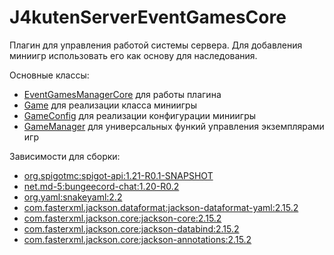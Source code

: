 # J4kutenServerEventGamesCore

Плагин для управления работой системы сервера. Для добавления миниигр использовать его как основу для наследования.

Основные классы:
- [EventGamesManagerCore](https://github.com/Dark-Fallen/J4kutenServerEventGamesCore/blob/main/src/main/java/ru/darusfriman/eventgamesmanagercore/EventGamesManagerCore.java) для работы плагина
- [Game](https://github.com/Dark-Fallen/J4kutenServerEventGamesCore/blob/main/src/main/java/ru/darusfriman/eventgamesmanagercore/Game/Game.java) для реализации класса миниигры
- [GameConfig](https://github.com/Dark-Fallen/J4kutenServerEventGamesCore/blob/main/src/main/java/ru/darusfriman/eventgamesmanagercore/Game/GameConfig.java) для реализации конфигурации миниигры
- [GameManager](https://github.com/Dark-Fallen/J4kutenServerEventGamesCore/blob/main/src/main/java/ru/darusfriman/eventgamesmanagercore/Game/GameManager.java) для универсальных функий управления экземплярами игр

Зависимости для сборки:
- [org.spigotmc:spigot-api:1.21-R0.1-SNAPSHOT](https://getbukkit.org/download/spigot)
- [net.md-5:bungeecord-chat:1.20-R0.2](https://mvnrepository.com/artifact/net.md-5/bungeecord-chat)
- [org.yaml:snakeyaml:2.2](https://mvnrepository.com/artifact/org.yaml/snakeyaml)
- [com.fasterxml.jackson.dataformat:jackson-dataformat-yaml:2.15.2](https://mvnrepository.com/artifact/com.fasterxml.jackson.dataformat/jackson-dataformat-yaml)
- [com.fasterxml.jackson.core:jackson-core:2.15.2](https://mvnrepository.com/artifact/com.fasterxml.jackson.core/jackson-core)
- [com.fasterxml.jackson.core:jackson-databind:2.15.2](https://mvnrepository.com/artifact/com.fasterxml.jackson.core/jackson-databind)
- [com.fasterxml.jackson.core:jackson-annotations:2.15.2](https://mvnrepository.com/artifact/com.fasterxml.jackson.core/jackson-annotations)
